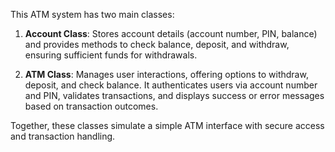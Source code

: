 This ATM system has two main classes:

1. **Account Class**: Stores account details (account number, PIN, balance) and provides methods to check balance, deposit, and withdraw, ensuring sufficient funds for withdrawals.

2. **ATM Class**: Manages user interactions, offering options to withdraw, deposit, and check balance. It authenticates users via account number and PIN, validates transactions, and displays success or error messages based on transaction outcomes.

Together, these classes simulate a simple ATM interface with secure access and transaction handling.
